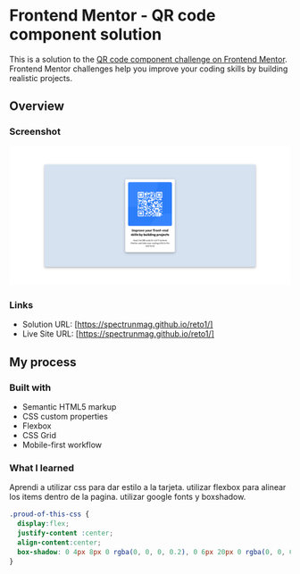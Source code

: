 # Frontend Mentor - QR code component solution

This is a solution to the [QR code component challenge on Frontend Mentor](https://www.frontendmentor.io/challenges/qr-code-component-iux_sIO_H). Frontend Mentor challenges help you improve your coding skills by building realistic projects. 


## Overview

### Screenshot

![](./images/resultado.png)


### Links

- Solution URL: [https://spectrunmag.github.io/reto1/]
- Live Site URL: [https://spectrunmag.github.io/reto1/]

## My process

### Built with

- Semantic HTML5 markup
- CSS custom properties
- Flexbox
- CSS Grid
- Mobile-first workflow



### What I learned

Aprendi a utilizar css para dar estilo a la tarjeta. utilizar flexbox para alinear los items dentro de la pagina. utilizar google fonts y boxshadow.


```css
.proud-of-this-css {
  display:flex;
  justify-content :center;
  align-content:center;
  box-shadow: 0 4px 8px 0 rgba(0, 0, 0, 0.2), 0 6px 20px 0 rgba(0, 0, 0, 0.19);
}
```
